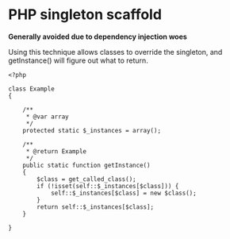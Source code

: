 PHP singleton scaffold
======================

**Generally avoided due to dependency injection woes**

Using this technique allows classes to override the singleton, and getInstance() will figure out what to return.

```
<?php

class Example
{

    /**
     * @var array
     */
    protected static $_instances = array();

    /**
     * @return Example
     */
    public static function getInstance()
    {
        $class = get_called_class();
        if (!isset(self::$_instances[$class])) {
            self::$_instances[$class] = new $class();
        }
        return self::$_instances[$class];
    }

}
```